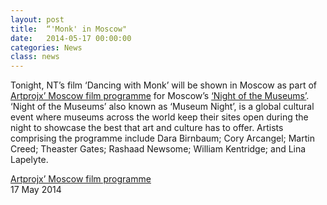 ```yaml
---
layout: post
title:  “'Monk' in Moscow"
date:   2014-05-17 00:00:00
categories: News
class: news
---
```


Tonight, NT’s film ‘Dancing with Monk’ will be shown in Moscow as part of <a href="http://www.artprojx.com/MoscowMuseumNight.html" target="_blank">Artprojx’ Moscow film programme</a> for Moscow’s <a href="http://www.museumnight.org" target="_blank"> ‘Night of the Museums’</a>. ‘Night of the Museums’ also known as ‘Museum Night’, is a global cultural event where museums across the world keep their sites open during the night to showcase the best that art and culture has to offer.
Artists comprising the programme include Dara Birnbaum; Cory Arcangel; Martin Creed; Theaster Gates; Rashaad Newsome; William Kentridge; and Lina Lapelyte.


<a href="http://www.artprojx.com/MoscowMuseumNight.html" target="_blank">Artprojx’ Moscow film programme</a>  
17 May 2014


